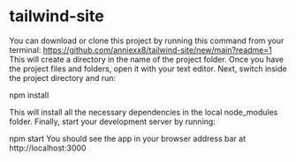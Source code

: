 # tailwind-site
You can download or clone this project by running this command from your terminal:
https://github.com/anniexx8/tailwind-site/new/main?readme=1
This will create a directory in the name of the project folder.
Once you have the project files and folders, open it with your text editor.
Next, switch inside the project directory and run:

npm install

This will install all the necessary dependencies in the local node_modules folder.
Finally, start your development server by running:

npm start
You should see the app in your browser address bar at http://localhost:3000
